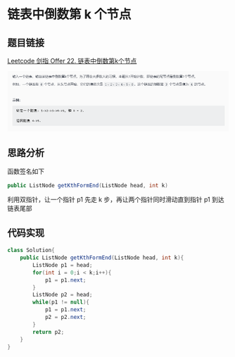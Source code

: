 # 链表中倒数第 k 个节点

## 题目链接

[Leetcode 剑指 Offer 22. 链表中倒数第k个节点](https://leetcode-cn.com/problems/lian-biao-zhong-dao-shu-di-kge-jie-dian-lcof/)

![](../../pics/链表中倒数第k个节点.png)

## 思路分析

函数签名如下

```java
public ListNode getKthFormEnd(ListNode head, int k)
```
 
 利用双指针，让一个指针 p1 先走 k 步，再让两个指针同时滑动直到指针 p1 到达链表尾部

## 代码实现

```java
class Solution{
    public ListNode getKthFormEnd(ListNode head, int k){
        ListNode p1 = head;
        for(int i = 0;i < k;i++){
            p1 = p1.next;
        }
        ListNode p2 = head;
        while(p1 != null){
            p1 = p1.next;
            p2 = p2.next;
        }
        return p2;
    }
}
```
